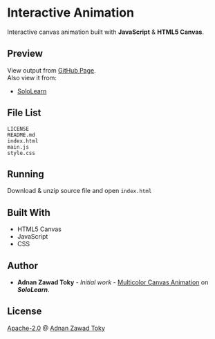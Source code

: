 # Interactive Animation

Interactive canvas animation built with __JavaScript__ & __HTML5 Canvas__.


## Preview

View output from [GitHub Page](https://adnan-toky.github.io/Interactive-Animation).<br/>
Also view it from:
* [SoloLearn](https://code.sololearn.com/Wcg9ZaDFqv41)

## File List

```
LICENSE
README.md
index.html
main.js
style.css
```

## Running

Download & unzip source file and open ```index.html```

## Built With

* HTML5 Canvas
* JavaScript
* CSS

## Author

* **Adnan Zawad Toky** - *Initial work* - [Multicolor Canvas Animation](https://code.sololearn.com/Wcg9ZaDFqv41) on *__SoloLearn__*.

## License

[Apache-2.0](LICENSE) @ [Adnan Zawad Toky](https://github.com/Adnan-Toky)
